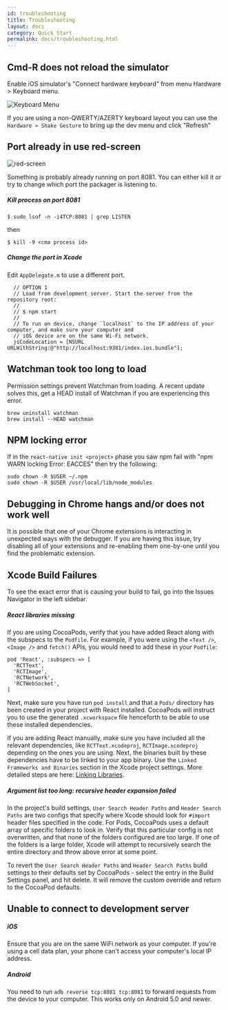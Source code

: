 ```yaml
---
id: troubleshooting
title: Troubleshooting
layout: docs
category: Quick Start
permalink: docs/troubleshooting.html
---
```


## Cmd-R does not reload the simulator
Enable iOS simulator's "Connect hardware keyboard" from menu Hardware > Keyboard menu.

![Keyboard Menu](https://cloud.githubusercontent.com/assets/1388454/6863127/03837824-d409-11e4-9251-e05bd31d978f.png)


If you are using a non-QWERTY/AZERTY keyboard layout you can use the `Hardware > Shake Gesture` to bring up the dev menu and click "Refresh"

## Port already in use red-screen
![red-screen](https://cloud.githubusercontent.com/assets/602176/6857442/63fd4f0a-d3cc-11e4-871f-875b0c784611.png)


Something is probably already running on port 8081. You can either kill it or try to change which port the packager is listening to.

##### Kill process on port 8081
`$ sudo lsof -n -i4TCP:8081 | grep LISTEN`

then

`$ kill -9 <cma process id>`



##### Change the port in Xcode
Edit `AppDelegate.m` to use a different port.
```
  // OPTION 1
  // Load from development server. Start the server from the repository root:
  //
  // $ npm start
  //
  // To run on device, change `localhost` to the IP address of your computer, and make sure your computer and
  // iOS device are on the same Wi-Fi network.
  jsCodeLocation = [NSURL URLWithString:@"http://localhost:9381/index.ios.bundle"];
  ```


## Watchman took too long to load
Permission settings prevent Watchman from loading. A recent update solves this, get a HEAD install of Watchman if you are experiencing this error.

```
brew uninstall watchman
brew install --HEAD watchman
```

## NPM locking error

If in the `react-native init <project>` phase you saw npm fail with "npm WARN locking Error: EACCES" then try the following:
```
sudo chown -R $USER ~/.npm
sudo chown -R $USER /usr/local/lib/node_modules
```

## Debugging in Chrome hangs and/or does not work well
It is possible that one of your Chrome extensions is interacting in unexpected ways with the debugger. If you are having this issue, try disabling all of your extensions and re-enabling them one-by-one until you find the problematic extension.

## Xcode Build Failures

To see the exact error that is causing your build to fail, go into the Issues Navigator in the left sidebar.

##### React libraries missing
If you are using CocoaPods, verify that you have added React along with the subspecs to the `Podfile`. For example, if you were using the `<Text />`, `<Image />` and `fetch()` APIs, you would need to add these in your `Podfile`:
```
pod 'React', :subspecs => [
  'RCTText',
  'RCTImage',
  'RCTNetwork',
  'RCTWebSocket',
]
```
Next, make sure you have run `pod install` and that a `Pods/` directory has been created in your project with React installed. CocoaPods will instruct you to use the generated `.xcworkspace` file henceforth to be able to use these installed dependencies.

If you are adding React manually, make sure you have included all the relevant dependencies, like `RCTText.xcodeproj`, `RCTImage.xcodeproj` depending on the ones you are using. Next, the binaries built by these dependencies have to be linked to your app binary. Use the `Linked Frameworks and Binaries` section in the Xcode project settings. More detailed steps are here: [Linking Libraries](https://facebook.github.io/react-native/docs/linking-libraries-ios.html#content).

##### Argument list too long: recursive header expansion failed

In the project's build settings, `User Search Header Paths` and `Header Search Paths` are two configs that specify where Xcode should look for `#import` header files specified in the code. For Pods, CocoaPods uses a default array of specific folders to look in. Verify that this particular config is not overwritten, and that none of the folders configured are too large. If one of the folders is a large folder, Xcode will attempt to recursively search the entire directory and throw above error at some point.

To revert the `User Search Header Paths` and `Header Search Paths` build settings to their defaults set by CocoaPods - select the entry in the Build Settings panel, and hit delete. It will remove the custom override and return to the CocoaPod defaults.

## Unable to connect to development server

##### iOS
Ensure that you are on the same WiFi network as your computer. If you're using a cell data plan, your phone can't access your computer's local IP address.

##### Android
You need to run `adb reverse tcp:8081 tcp:8081` to forward requests from the device to your computer. This works only on Android 5.0 and newer.
